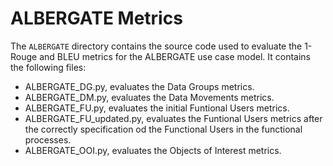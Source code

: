 # ALBERGATE Metrics
The `ALBERGATE` directory contains the source code used to evaluate the 1-Rouge and BLEU metrics for the ALBERGATE use case model.
It contains the following files:
- ALBERGATE_DG.py, evaluates the Data Groups metrics.
- ALBERGATE_DM.py, evaluates the Data Movements metrics.
- ALBERGATE_FU.py, evaluates the initial Funtional Users metrics.
- ALBERGATE_FU_updated.py, evaluates the Funtional Users metrics after the correctly specification od the Functional Users in the functional processes.
- ALBERGATE_OOI.py, evaluates the Objects of Interest metrics.
